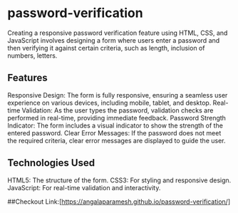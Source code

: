 # password-verification
Creating a responsive password verification feature using HTML, CSS, and JavaScript involves designing a form where users enter a password and then verifying it against certain criteria, such as length, inclusion of numbers, letters.

## Features
Responsive Design: The form is fully responsive, ensuring a seamless user experience on various devices, including mobile, tablet, and desktop.
Real-time Validation: As the user types the password, validation checks are performed in real-time, providing immediate feedback.
Password Strength Indicator: The form includes a visual indicator to show the strength of the entered password.
Clear Error Messages: If the password does not meet the required criteria, clear error messages are displayed to guide the user.

## Technologies Used
HTML5: The structure of the form.
CSS3: For styling and responsive design.
JavaScript: For real-time validation and interactivity.

##Checkout Link:[https://angalaparamesh.github.io/password-verification/]
